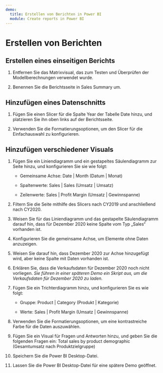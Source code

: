 ```yaml
---
demo:
  title: Erstellen von Berichten in Power BI
  module: Create reports in Power BI
---
```

# Erstellen von Berichten

## Erstellen eines einseitigen Berichts

1. Entfernen Sie das Matrixvisual, das zum Testen und Überprüfen der Modellberechnungen verwendet wurde.

1. Benennen Sie die Berichtsseite in Sales Summary um.

## Hinzufügen eines Datenschnitts

1. Fügen Sie einen Slicer für die Spalte Year der Tabelle Date hinzu, und platzieren Sie ihn oben links auf der Berichtsseite.

1. Verwenden Sie die Formatierungsoptionen, um den Slicer für die Einfachauswahl zu konfigurieren.

## Hinzufügen verschiedener Visuals

1. Fügen Sie ein Liniendiagramm und ein gestapeltes Säulendiagramm zur Seite hinzu, und konfigurieren Sie sie wie folgt:

    - Gemeinsame Achse: Date | Month (Datum | Monat)

    - Spaltenwerte: Sales | Sales (Umsatz | Umsatz)

    - Zeilenwerte: Sales | Profit Margin (Umsatz | Gewinnspanne)

1. Filtern Sie die Seite mithilfe des Slicers nach CY2019 und anschließend nach CY2020.

1. Weisen Sie für das Liniendiagramm und das gestapelte Säulendiagramm darauf hin, dass für Dezember 2020 keine Spalte vom Typ „Sales“ vorhanden ist.

1. Konfigurieren Sie die gemeinsame Achse, um Elemente ohne Daten anzuzeigen.

1. Weisen Sie darauf hin, dass Dezember 2020 zur Achse hinzugefügt wird, aber keine Spalte mit Daten vorhanden ist.

1. Erklären Sie, dass die Verkaufsdaten für Dezember 2020 noch nicht vorliegen. *Sie führen in einer späteren Demo ein Skript aus, um die Verkaufsdaten für Dezember 2020 zu laden.*

1. Fügen Sie ein Trichterdiagramm hinzu, und konfigurieren Sie es wie folgt:

    - Gruppe: Product | Category (Produkt | Kategorie)

    - Werte: Sales | Profit Margin (Umsatz | Gewinnspanne)

1. Verwenden Sie die Formatierungsoptionen, um eine kontrastreiche Farbe für die Daten auszuwählen.

1. Fügen Sie ein Visual für Fragen und Antworten hinzu, und geben Sie die folgenden Fragen ein: Total sales by product demographic (Gesamtumsatz nach Produktzielgruppe)

1. Speichern Sie die Power BI Desktop-Datei.

1. Lassen Sie die Power BI Desktop-Datei für eine spätere Demo geöffnet.
